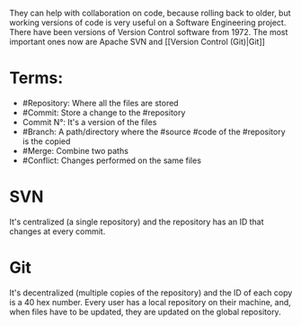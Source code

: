They can help with collaboration on code, because rolling back to older, but working versions of code is very useful on a Software Engineering project. 
There have been versions of Version Control software from 1972. The most important ones now are Apache SVN and [[Version Control (Git)|Git]]

# Terms:
- #Repository: Where all the files are stored
- #Commit: Store a change to the #repository
- Commit N°: It's a version of the files
- #Branch: A path/directory where the #source #code of the #repository is the copied
- #Merge: Combine two paths
- #Conflict: Changes performed on the same files

# SVN

It's centralized (a single repository) and the repository has an ID that changes at every commit.

# Git

It's decentralized (multiple copies of the repository) and the ID of each copy is a 40 hex number. Every user has a local repository on their machine, and, when files have to be updated, they are updated on the global repository.